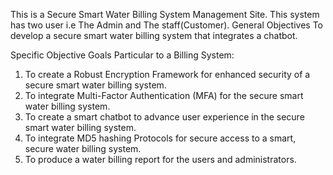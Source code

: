 This is a Secure Smart Water Billing System Management Site. This system has two user i.e The Admin and The staff(Customer). 
General Objectives
To develop a secure smart water billing system that integrates a chatbot.

Specific Objective
Goals Particular to a Billing System:
1.	To create a Robust Encryption Framework for enhanced security of a secure smart water billing system.
2.	To integrate Multi-Factor Authentication (MFA) for the secure smart water billing system.
3.	To create a smart chatbot to advance user experience in the secure smart water billing system.
4.	To integrate MD5 hashing Protocols for secure access to a smart, secure water billing system.
5.	To produce a water billing report for the users and administrators.
